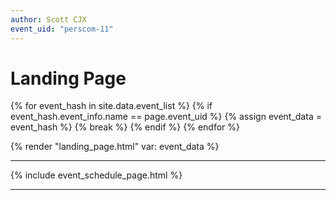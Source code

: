 ```yaml
---
author: Scott CJX
event_uid: "perscom-11"
---
```


# Landing Page

<!-- {% assign event_data = site.data.events.items[page.event_uid] %} -->

{% for event_hash in site.data.event_list %}
  {% if event_hash.event_info.name == page.event_uid %}
    {% assign event_data = event_hash %}
    {% break %}
  {% endif %}
{% endfor %}

{% render "landing_page.html" var: event_data %}

<hr>

{% include event_schedule_page.html %}

<hr>
